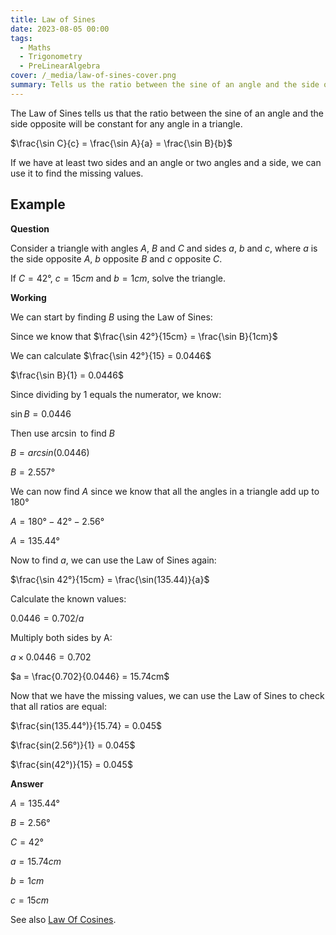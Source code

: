 ```yaml
---
title: Law of Sines
date: 2023-08-05 00:00
tags:
  - Maths
  - Trigonometry
  - PreLinearAlgebra
cover: /_media/law-of-sines-cover.png
summary: Tells us the ratio between the sine of an angle and the side opposite it will be constant for all angles in a triangle
---
```


The Law of Sines tells us that the ratio between the sine of an angle and the side opposite will be constant for any angle in a triangle.

$\frac{\sin C}{c} = \frac{\sin A}{a} = \frac{\sin B}{b}$

If we have at least two sides and an angle or two angles and a side, we can use it to find the missing values.

## Example

**Question**

Consider a triangle with angles $A$, $B$ and $C$ and sides $a$, $b$ and $c$, where $a$ is the side opposite $A$, $b$ opposite $B$ and $c$ opposite $C$.

If $C = 42°$, $c = 15cm$ and $b = 1cm$, solve the triangle.

**Working**

We can start by finding $B$ using the Law of Sines:

Since we know that $\frac{\sin 42°}{15cm} = \frac{\sin B}{1cm}$

We can calculate $\frac{\sin 42°}{15} = 0.0446$

$\frac{\sin B}{1} = 0.0446$ 

Since dividing by 1 equals the numerator, we know:

$\sin B = 0.0446$

Then use $\arcsin$ to find $B$

$B = arcsin(0.0446)$

$B = 2.557°$

We can now find $A$ since we know that all the angles in a triangle add up to $180°$

$A = 180° - 42° - 2.56°$

$A = 135.44°$

Now to find $a$, we can use the Law of Sines again:

$\frac{\sin 42°}{15cm} = \frac{\sin(135.44)}{a}$

Calculate the known values:

$0.0446 = 0.702 / a$

Multiply both sides by A:

$a \times 0.0446 = 0.702$

$a = \frac{0.702}{0.0446} = 15.74cm$

Now that we have the missing values, we can use the Law of Sines to check that all ratios are equal:

$\frac{sin(135.44°)}{15.74} = 0.045$

$\frac{sin(2.56°)}{1} = 0.045$

$\frac{sin(42°)}{15} = 0.045$

**Answer**

$A = 135.44°$

$B = 2.56°$

$C = 42°$

$a = 15.74cm$

$b = 1cm$

$c = 15cm$

See also [Law Of Cosines](law-of-cosines.md).